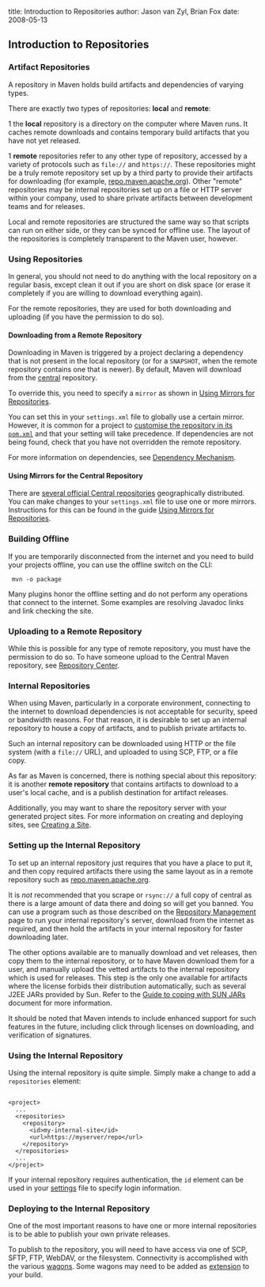 title: Introduction to Repositories
author: Jason van Zyl, Brian Fox
date: 2008-05-13

<!--
Licensed to the Apache Software Foundation (ASF) under one
or more contributor license agreements.  See the NOTICE file
distributed with this work for additional information
regarding copyright ownership.  The ASF licenses this file
to you under the Apache License, Version 2.0 (the
"License"); you may not use this file except in compliance
with the License.  You may obtain a copy of the License at

    http://www.apache.org/licenses/LICENSE-2.0

Unless required by applicable law or agreed to in writing,
software distributed under the License is distributed on an
"AS IS" BASIS, WITHOUT WARRANTIES OR CONDITIONS OF ANY
KIND, either express or implied.  See the License for the
specific language governing permissions and limitations
under the License.
-->

## Introduction to Repositories

### Artifact Repositories

 A repository in Maven holds build artifacts and dependencies of varying types.

 There are exactly two types of repositories: **local** and **remote**:

 1 the **local** repository is a directory on the computer where Maven runs. It caches remote downloads and contains temporary build artifacts that you have not yet released.

 1 **remote** repositories refer to any other type of repository, accessed by a variety of protocols such as `file://` and `https://`. These repositories might be a truly remote repository set up by a third party to provide their artifacts for downloading (for example, [repo.maven.apache.org](https://repo.maven.apache.org/maven2/)). Other "remote" repositories may be internal repositories set up on a file or HTTP server within your company, used to share private artifacts between development teams and for releases.

 Local and remote repositories are structured the same way so that scripts can run on either side, or they can be synced for offline use. The layout of the repositories is completely transparent to the Maven user, however.

### Using Repositories

 In general, you should not need to do anything with the local repository on a regular basis, except clean it out if you are short on disk space (or erase it completely if you are willing to download everything again).

 For the remote repositories, they are used for both downloading and uploading (if you have the permission to do so).

#### Downloading from a Remote Repository

 Downloading in Maven is triggered by a project declaring a dependency that is not present in the local repository (or for a `SNAPSHOT`, when the remote repository contains one that is newer). By default, Maven will download from the [central](https://repo.maven.apache.org/maven2/) repository.

 To override this, you need to specify a `mirror` as shown in [Using Mirrors for Repositories](../mini/guide-mirror-settings.html).

 You can set this in your `settings.xml` file to globally use a certain mirror. However, it is common for a project to [customise the repository in its `pom.xml`](../mini/guide-multiple-repositories.html) and that your setting will take precedence. If dependencies are not being found, check that you have not overridden the remote repository.

 For more information on dependencies, see [Dependency Mechanism](./introduction-to-dependency-mechanism.html).

#### Using Mirrors for the Central Repository

 There are [several official Central repositories](/repository/) geographically distributed. You can make changes to your `settings.xml` file to use one or more mirrors. Instructions for this can be found in the guide [Using Mirrors for Repositories](../mini/guide-mirror-settings.html).

### Building Offline

 If you are temporarily disconnected from the internet and you need to build your projects offline, you can use the offline switch on the CLI:

```
 mvn -o package
```

 Many plugins honor the offline setting and do not perform any operations that connect to the internet. Some examples are resolving Javadoc links and link checking the site.

### Uploading to a Remote Repository

 While this is possible for any type of remote repository, you must have the permission to do so. To have someone upload to the Central Maven repository, see [Repository Center](../../repository/index.html).

### Internal Repositories

 When using Maven, particularly in a corporate environment, connecting to the internet to download dependencies is not acceptable for security, speed or bandwidth reasons. For that reason, it is desirable to set up an internal repository to house a copy of artifacts, and to publish private artifacts to.

 Such an internal repository can be downloaded using HTTP or the file system (with a `file://` URL), and uploaded to using SCP, FTP, or a file copy.

 As far as Maven is concerned, there is nothing special about this repository: it is another **remote repository** that contains artifacts to download to a user's local cache, and is a publish destination for artifact releases.

 Additionally, you may want to share the repository server with your generated project sites. For more information on creating and deploying sites, see [Creating a Site](../mini/guide-site.html).

### Setting up the Internal Repository

 To set up an internal repository just requires that you have a place to put it, and then copy required artifacts there using the same layout as in a remote repository such as [repo.maven.apache.org](https://repo.maven.apache.org/maven2/).

 It is _not_ recommended that you scrape or `rsync://` a full copy of central as there is a large amount of data there and doing so will get you banned. You can use a program such as those described on the [Repository Management](../../repository-management.html) page to run your internal repository's server, download from the internet as required, and then hold the artifacts in your internal repository for faster downloading later.

 The other options available are to manually download and vet releases, then copy them to the internal repository, or to have Maven download them for a user, and manually upload the vetted artifacts to the internal repository which is used for releases. This step is the only one available for artifacts where the license forbids their distribution automatically, such as several J2EE JARs provided by Sun. Refer to the [Guide to coping with SUN JARs](../mini/guide-coping-with-sun-jars.html) document for more information.

 It should be noted that Maven intends to include enhanced support for such features in the future, including click through licenses on downloading, and verification of signatures.

### Using the Internal Repository

 Using the internal repository is quite simple. Simply make a change to add a `repositories` element:

```

<project>
  ...
  <repositories>
    <repository>
      <id>my-internal-site</id>
      <url>https://myserver/repo</url>
    </repository>
  </repositories>
  ...
</project>

```

 If your internal repository requires authentication, the `id` element can be used in your [settings](../../settings.html#Servers) file to specify login information.

### Deploying to the Internal Repository

 One of the most important reasons to have one or more internal repositories is to be able to publish your own private releases.

 To publish to the repository, you will need to have access via one of SCP, SFTP, FTP, WebDAV, or the filesystem. Connectivity is accomplished with the various [wagons](/wagon/wagon-providers/index.html). Some wagons may need to be added as [extension](/ref/current/maven-model/maven.html#class_extension) to your build.

<!--  For example, to set up an SCP transfer. -->
<!--  show the scp example. -->
